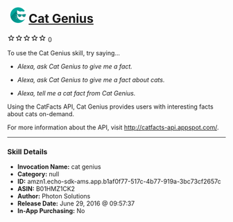 # &nbsp;<img src="skill_icon" alt="Cat Genius icon" width="36"> [Cat Genius](http://alexa.amazon.com/#skills/amzn1.echo-sdk-ams.app.b1af0f77-517c-4b77-919a-3bc73cf2657c)
![0 stars](../../images/ic_star_border_black_18dp_1x.png)![0 stars](../../images/ic_star_border_black_18dp_1x.png)![0 stars](../../images/ic_star_border_black_18dp_1x.png)![0 stars](../../images/ic_star_border_black_18dp_1x.png)![0 stars](../../images/ic_star_border_black_18dp_1x.png) 0

To use the Cat Genius skill, try saying...

* *Alexa, ask Cat Genius to give me a fact.*

* *Alexa, ask Cat Genius to give me a fact about cats.*

* *Alexa, tell me a cat fact from Cat Genius.*

Using the CatFacts API, Cat Genius provides users with interesting facts about cats on-demand.

For more information about the API, visit http://catfacts-api.appspot.com/.

***

### Skill Details

* **Invocation Name:** cat genius
* **Category:** null
* **ID:** amzn1.echo-sdk-ams.app.b1af0f77-517c-4b77-919a-3bc73cf2657c
* **ASIN:** B01HMZ1CK2
* **Author:** Photon Solutions
* **Release Date:** June 29, 2016 @ 09:57:37
* **In-App Purchasing:** No
